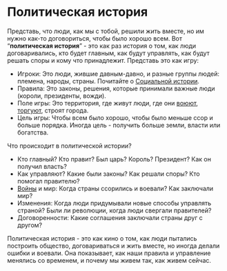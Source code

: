 # Политическая история

Представь, что люди, как мы с тобой, решили жить вместе, но им нужно как-то договориться, чтобы было хорошо всем. Вот “**политическая история**” - это как раз история о том, как люди договаривались, кто будет главным, как будут управлять, как будут решать споры и кому что принадлежит.
Представь это как игру:

- Игроки: Это люди, жившие давным-давно, и разные группы людей: племена, народы, страны.  Почитайте о [Социальной истории](./social.md).
- Правила: Это законы, решения, которые принимали важные люди (короли, президенты, вожди).
- Поле игры: Это территория, где живут люди, где они [воюют](./war.md), [торгуют](./economic.md), строят города.
- Цель игры: Чтобы всем было хорошо, чтобы было меньше ссор и больше порядка. Иногда цель - получить больше земли, власти или богатства.

Что происходит в политической истории?

- Кто главный? Кто правит? Был царь? Король? Президент? Как он получил власть?
- Как управляют? Какие были законы? Как решали споры? Кто помогал правителю?
- [Войны](./war.md) и мир: Когда страны ссорились и воевали? Как заключали мир?
- Изменения: Когда люди придумывали новые способы управлять страной? Были ли революции, когда люди свергали правителей?
- Договоренности: Какие соглашения заключали страны друг с другом?

Политическая история - это как кино о том, как люди пытались построить общество, договариваться и жить вместе, но иногда делали ошибки и воевали. Она показывает, как наши правила и управление менялись со временем, и почему мы живем так, как живем сейчас.

